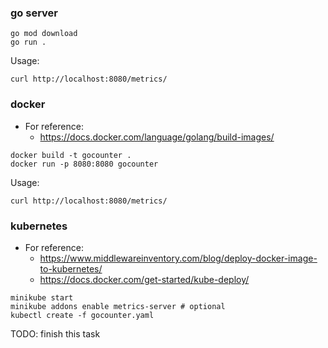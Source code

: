 ### go server
```
go mod download
go run .
```

Usage:
```
curl http://localhost:8080/metrics/
```

### docker

- For reference:
    - https://docs.docker.com/language/golang/build-images/

```
docker build -t gocounter .
docker run -p 8080:8080 gocounter
```

Usage:
```
curl http://localhost:8080/metrics/
```

### kubernetes

- For reference:
    - https://www.middlewareinventory.com/blog/deploy-docker-image-to-kubernetes/
    - https://docs.docker.com/get-started/kube-deploy/

```
minikube start
minikube addons enable metrics-server # optional
kubectl create -f gocounter.yaml
```
TODO: finish this task

